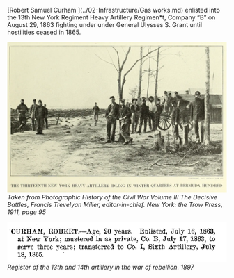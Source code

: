 [Robert Samuel Curham ](../02-Infrastructure/Gas works.md) enlisted into the 13th New York Regiment Heavy Artillery Regimen*t, Company “B” on August 29, 1863 fighting under under General Ulysses S. Grant until hostilities ceased in 1865.

![](../../assets/American_Civil_War.webp)
*Taken from Photographic History of the Civil War Volume III The Decisive Battles, Francis Trevelyan Miller, editor-in-chief. New York: the Trow Press, 1911, page 95*

![](../../assets/American_Civil_War-1.webp)
*Register of the 13th and 14th artillery in the war of rebellion. 1897*


